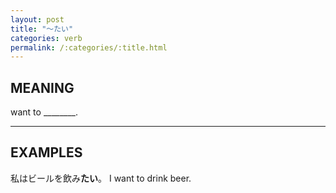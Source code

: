 ```yaml
---
layout: post
title: "〜たい"
categories: verb
permalink: /:categories/:title.html
---
```


## MEANING

want to ________.

---

## EXAMPLES

私はビールを飲み**たい**。
I want to drink beer.
